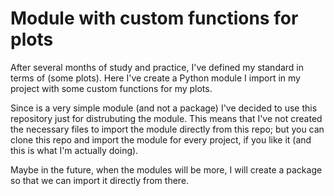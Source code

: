 # Module with custom functions for plots

After several months of study and practice, I've defined my standard in terms of (some plots).
Here I've create a Python module I import in my project with some custom functions for my plots.

Since is a very simple module (and not a package) I've decided to use this repository just for distrubuting the module.
This means that I've not created the necessary files to import the module directly from this repo; but you can clone this repo
and import the module for every project, if you like it (and this is what I'm actually doing).

Maybe in the future, when the modules will be more, I will create a package so that we can import it directly from there.

